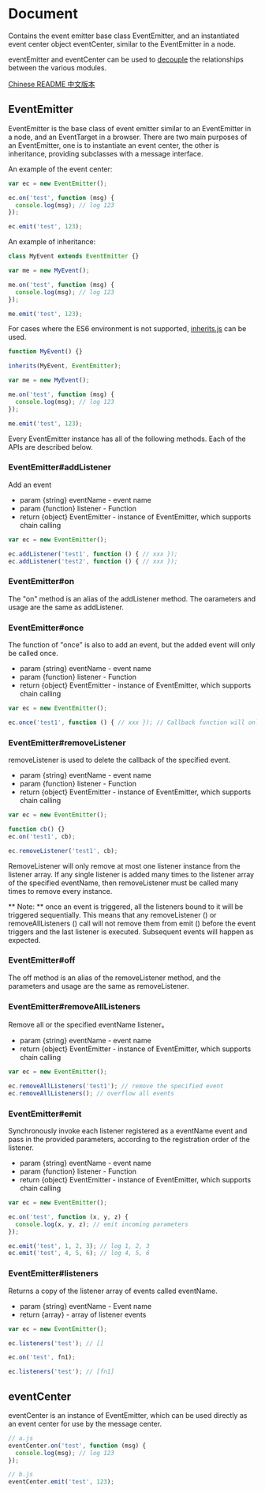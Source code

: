 # Document

Contains the event emitter base class EventEmitter, and an instantiated event center object eventCenter, similar to the EventEmitter in a node.

eventEmitter and eventCenter can be used to [decouple](http://yanhaijing.com/program/2016/09/01/about-coupling/) the relationships between the various modules.

[Chinese README 中文版本](https://github.com/yanhaijing/event.js/blob/master/api_CN.md)

## EventEmitter

EventEmitter is the base class of event emitter similar to an EventEmitter in a node, and an EventTarget in a browser. There are two main purposes of an EventEmitter, one is to instantiate an event center, the other is inheritance, providing subclasses with a message interface.

An example of the event center:

```js
var ec = new EventEmitter();

ec.on('test', function (msg) {
  console.log(msg); // log 123
});

ec.emit('test', 123);
```

An example of inheritance:

```js
class MyEvent extends EventEmitter {}

var me = new MyEvent();

me.on('test', function (msg) {
  console.log(msg); // log 123
});

me.emit('test', 123);
```

For cases where the ES6 environment is not supported, [inherits.js](https://github.com/yanhaijing/inherits.js) can be used.

```js
function MyEvent() {}

inherits(MyEvent, EventEmitter);

var me = new MyEvent();

me.on('test', function (msg) {
  console.log(msg); // log 123
});

me.emit('test', 123);
```

Every EventEmitter instance has all of the following methods. Each of the APIs are described below.

### EventEmitter#addListener

Add an event

- param {string} eventName - event name
- param {function} listener - Function
- return {object} EventEmitter - instance of EventEmitter, which supports chain calling

```js
var ec = new EventEmitter();

ec.addListener('test1', function () { // xxx });
ec.addListener('test2', function () { // xxx });
```

### EventEmitter#on

The "on" method is an alias of the addListener method. The oarameters and usage are the same as addListener.

### EventEmitter#once

The function of "once" is also to add an event, but the added event will only be called once.

- param {string} eventName - event name
- param {function} listener - Function
- return {object} EventEmitter - instance of EventEmitter, which supports chain calling

```js
var ec = new EventEmitter();

ec.once('test1', function () { // xxx }); // Callback function will only be invoked once
```

### EventEmitter#removeListener

removeListener is used to delete the callback of the specified event.

- param {string} eventName - event name
- param {function} listener - Function
- return {object} EventEmitter - instance of EventEmitter, which supports chain calling

```js
var ec = new EventEmitter();

function cb() {}
ec.on('test1', cb);

ec.removeListener('test1', cb);
```

RemoveListener will only remove at most one listener instance from the listener array. If any single listener is added many times to the listener array of the specified eventName, then removeListener must be called many times to remove every instance.

** Note: ** once an event is triggered, all the listeners bound to it will be triggered sequentially. This means that any removeListener () or removeAllListeners () call will not remove them from emit () before the event triggers and the last listener is executed. Subsequent events will happen as expected.

### EventEmitter#off

The off method is an alias of the removeListener method, and the parameters and usage are the same as removeListener.

### EventEmitter#removeAllListeners

Remove all or the specified eventName listener。

- param {string} eventName - event name
- return {object} EventEmitter - instance of EventEmitter, which supports chain calling

```js
var ec = new EventEmitter();

ec.removeAllListeners('test1'); // remove the specified event
ec.removeAllListeners(); // overflow all events
```

### EventEmitter#emit

Synchronously invoke each listener registered as a eventName event and pass in the provided parameters, according to the registration order of the listener.

- param {string} eventName - event name
- param {function} listener - Function
- return {object} EventEmitter - instance of EventEmitter, which supports chain calling

```js
var ec = new EventEmitter();

ec.on('test', function (x, y, z) {
  console.log(x, y, z); // emit incoming parameters
});

ec.emit('test', 1, 2, 3); // log 1, 2, 3
ec.emit('test', 4, 5, 6); // log 4, 5, 6
```

### EventEmitter#listeners

Returns a copy of the listener array of events called eventName.

- param {string} eventName - Event name
- return {array} - array of listener events

```js
var ec = new EventEmitter();

ec.listeners('test'); // []

ec.on('test', fn1);

ec.listeners('test'); // [fn1]
```

## eventCenter

eventCenter is an instance of EventEmitter, which can be used directly as an event center for use by the message center.

```js
// a.js
eventCenter.on('test', function (msg) {
  console.log(msg); // log 123
});

// b.js
eventCenter.emit('test', 123);
```
